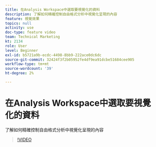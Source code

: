 ```yaml
---
title: 在Analysis Workspace中選取要視覺化的資料
description: 了解如何精確控制自由格式分析中視覺化呈現的內容
feature: 視覺效果
topics: null
activity: use
doc-type: feature video
team: Technical Marketing
kt: 2134
role: User
level: Beginner
exl-id: b5721a9b-ecdc-4498-8bb9-222ace0dc6dc
source-git-commit: 32424f3f2b05952fe4df9ea91dcbe51684cee905
workflow-type: tm+mt
source-wordcount: '39'
ht-degree: 2%

---
```


# 在Analysis Workspace中選取要視覺化的資料

了解如何精確控制自由格式分析中視覺化呈現的內容

>[!VIDEO](https://video.tv.adobe.com/v/23993/?quality=12)
